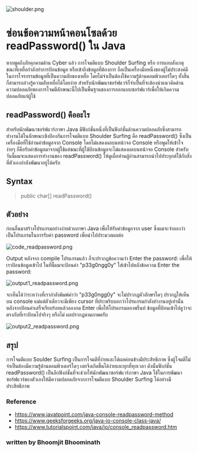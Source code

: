 ![shoulder.png](https://peegonggoy.github.io/Code4SecWeek/PicCode4Sec/shoulder.png)

# ซ่อนข้อความหน้าคอนโซลด้วย readPassword() ใน Java
หากพูดถึงภัยคุกคามด้าน Cyber แล้ว การโจมตีแบบ Shoulder Surfing หรือ การแอบสังเกตุขณะที่เหยื่อกำลังทำการป้อนข้อมูล หรือเข้าถึงข้อมูลที่ต้องการ ถือเป็นเครื่องมือหนึ่งของผู้ไม่ประสงค์ดี ในการโจรกรรมข้อมูลที่เป็นความลับของเหยื่อ โดยไม่จำเป็นต้องใช้ความรู้ด้านคอมพิวเตอร์ใดๆ ทั้งสิ้น ก็สามารถล่วงรู้ความลับเหยื่อได้โดยง่าย สำหรับนักพัฒนาซอร์ฟแวร์ก็จำเป็นที่จะต้องนำแนวคิดด้านความปลอดภัยของการโจมตีลักษณะนี้ไปเป็นพื้นฐานของการออกแบบซอร์ฟแวร์เพื่อให้เกิดความปลอดภัยแก่ผู้ใช้
## readPassword() คืออะไร
สำหรับนักพัฒนาซอร์ฟแวร์ภาษา Java มีฟังก์ชั่นหนึ่งที่เป็นฟังก์ชั่นด้านความปลอดภัยซึ่งสามารถทำงานได้ในลักษณะเชิงป้องกันการโจมตีแบบ Shoulder Surfing คือ readPassword() ซึ่งเป็นเครื่องมือที่ใช้อ่านค่าข้อมูลจาก Console โดยไม่แสดงผลบนหน้าจอ Console หรือพูดให้เข้าใจง่ายๆ ก็คือรับค่าข้อมูลมาจากผู้ใช้แต่ขณะที่ผู้ใช้ป้อนข้อมูลจะไม่แสดงผลบนหน้าจอ Console สำหรับวันนี้ผมจะแสดงการทำงานของ readPassword() ให้ดูเผื่อท่านผู้อ่านสามารถนำไปประยุกต์ใช้กับสิ่งที่ตัวเองกำลังพัฒนาอยู่ได้ครับ

## Syntax
> public char[] readPassword() 

## ตัวอย่าง
ก่อนอื่นมาสร้างโปรแกรมอย่างง่ายด้วยภาษา Java เพื่อให้รับค่าข้อมูลจาก user ซึ่งผมจะจำลองว่าเป็นโปรแกรมในการรับค่า password เพื่อนำไปประมวลผลต่อ

![code_readpassword.png](https://peegonggoy.github.io/Code4SecWeek/PicCode4Sec/code_readpassword.png)

Output หลังจาก compile โปรแกรมแล้ว ก็จะปรากฎข้อความว่า Enter the password: เพื่อให้เราป้อนข้อมูลเข้าไป ในที่นี้ผมจะป้อนค่า "p33g0ngg0y" ใส่เข้าไปหลังข้อความ Enter the password:

![output1_readpassword.png](https://peegonggoy.github.io/Code4SecWeek/PicCode4Sec/output1_readpassword.png)

จะเห็นได้ว่าระหว่างที่เรากำลังพิมพ์คำว่า "p33g0ngg0y" จะไม่ปรากฎตัวอักษรใดๆ ปรากฎให้เห็นบน console แม่แต่ตัวเดียวจะมีเพียง cursor ที่ประพริบบอกว่าโปรแกรมกำลังทำงานอยู่เท่านั้น หลังจากป้อนค่าเสร็จเรียบร้อยแล้วลองกด Enter เพื่อให้โปรแกรมลองพริ้นท์ ข้อมูลที่ป้อนเข้าไปดูว่าจะตรงกับที่เราป้อนไปจริงๆ หรือไม่ ผลปรากฎตามภาพครับ

![output2_readpassword.png](https://peegonggoy.github.io/Code4SecWeek/PicCode4Sec/output2_readpassword.png)

## สรุป
การโจมตีแบบ Soulder Surfing เป็นการโจมตีที่ง่ายและได้ผลค่อนข้างมีประสิทธิภาพ ซึ่งผู้โจมตีไม่จำเป็นต้องมีความรู้ด้านคอมพิวเตอร์ใดๆ เลยจึงเกิดขึ้นได้ง่ายและทุกที่ทุกเวลา ดังนั้นฟังก์ชั่น readPassword() เป็นอีกฟังก์ชั่นที่จะช่วยให้นักพัฒนาซอร์ฟแวร์ภาษา Java ใช้ในการพัฒนาซอร์ฟแวร์ของตัวเองให้มีความปลอดภัยจากการโจมตีแบบ Shoulder Surfing ได้อย่างมีประสิทธิภาพ



### Reference
* https://www.javatpoint.com/java-console-readpassword-method
* https://www.geeksforgeeks.org/java-io-console-class-java/
* https://www.tutorialspoint.com/java/io/console_readpassword.htm

### written by Bhoomjit Bhoominath